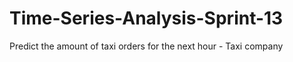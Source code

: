 # Time-Series-Analysis-Sprint-13
Predict the amount of taxi orders for the next hour - Taxi company
